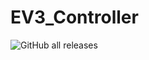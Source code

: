 # EV3_Controller

<img alt="GitHub all releases" src="https://img.shields.io/github/downloads/JuniorJacki/EV3_Controller/total?label=Downloads&logo=GITHUB&logoColor=%23ff0000">
